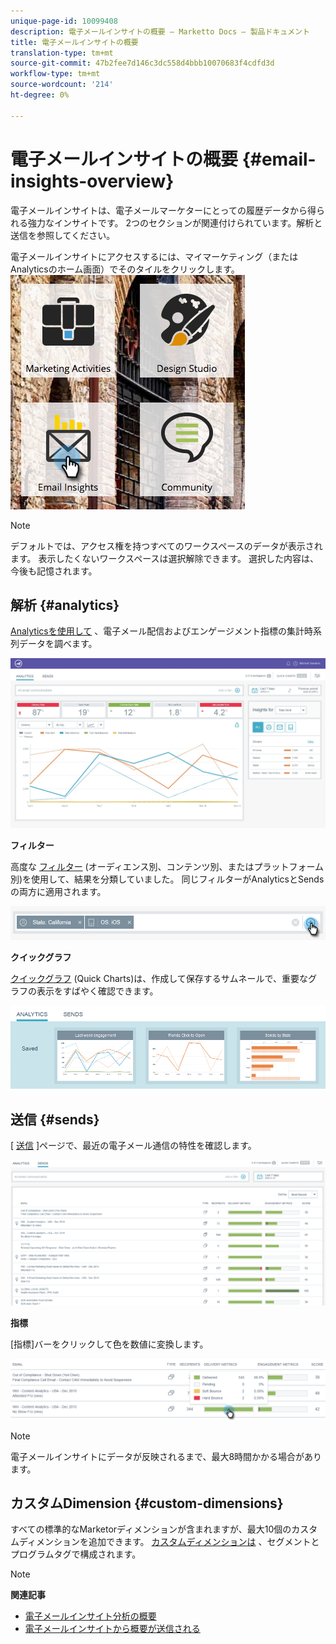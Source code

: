 ```yaml
---
unique-page-id: 10099408
description: 電子メールインサイトの概要 — Marketto Docs — 製品ドキュメント
title: 電子メールインサイトの概要
translation-type: tm+mt
source-git-commit: 47b2fee7d146c3dc558d4bbb10070683f4cdfd3d
workflow-type: tm+mt
source-wordcount: '214'
ht-degree: 0%

---
```



# 電子メールインサイトの概要 {#email-insights-overview}

電子メールインサイトは、電子メールマーケターにとっての履歴データから得られる強力なインサイトです。 2つのセクションが関連付けられています。解析と送信を参照してください。

電子メールインサイトにアクセスするには、マイマーケティング（またはAnalyticsのホーム画面）でそのタイルをクリックします。   ![](assets/icon.png)

>[!NOTE]
>
>デフォルトでは、アクセス権を持つすべてのワークスペースのデータが表示されます。 表示したくないワークスペースは選択解除できます。 選択した内容は、今後も記憶されます。

## 解析 {#analytics}

[Analyticsを使用して](email-insights-analytics-overview.md) 、電子メール配信およびエンゲージメント指標の集計時系列データを調べます。

![](assets/emailanalytics.jpg)

**フィルター**

高度な [フィルター](filtering-in-email-insights.md) (オーディエンス別、コンテンツ別、またはプラットフォーム別)を使用して、結果を分類していました。 同じフィルターがAnalyticsとSendsの両方に適用されます。

![](assets/filter.png)

**クイックグラフ**

[クイックグラフ](email-insights-quick-charts.md) (Quick Charts)は、作成して保存するサムネールで、重要なグラフの表示をすばやく確認できます。

![](assets/three.png)

## 送信 {#sends}

[ [送信](email-insights-sends-overview.md) ]ページで、最近の電子メール通信の特性を確認します。

![](assets/two.png)

**指標**

[指標]バーをクリックして色を数値に変換します。

![](assets/delivery-metrics.png)

>[!NOTE]
>
>電子メールインサイトにデータが反映されるまで、最大8時間かかる場合があります。

## カスタムDimension {#custom-dimensions}

すべての標準的なMarketorディメンションが含まれますが、最大10個のカスタムディメンションを追加できます。 [カスタムディメンションは](custom-dimensions-for-email-insights.md) 、セグメントとプログラムタグで構成されます。

>[!NOTE]
>
>**関連記事**
>
>* [電子メールインサイト分析の概要](email-insights-analytics-overview.md)
>* [電子メールインサイトから概要が送信される](email-insights-sends-overview.md)

>




